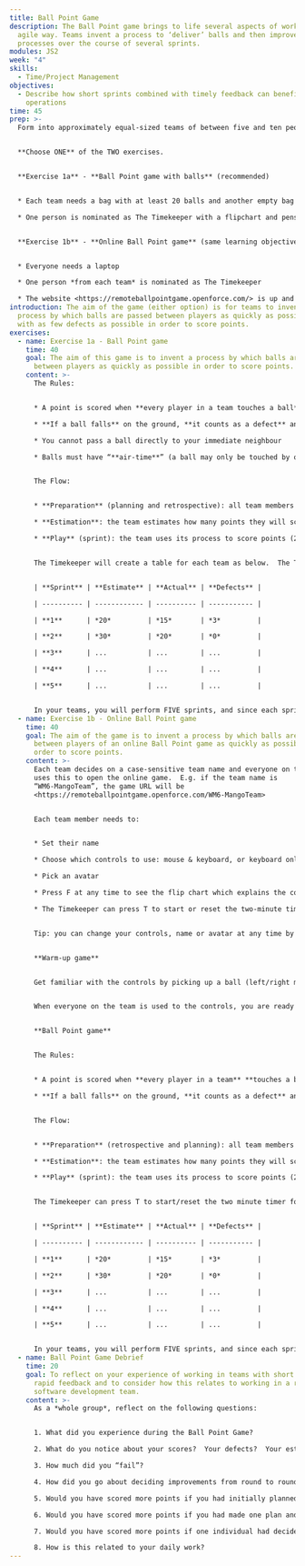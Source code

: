 ```yaml
---
title: Ball Point Game
description: The Ball Point game brings to life several aspects of working in an
  agile way. Teams invent a process to ‘deliver’ balls and then improve these
  processes over the course of several sprints.
modules: JS2
week: "4"
skills:
  - Time/Project Management
objectives:
  - Describe how short sprints combined with timely feedback can benefit team
    operations
time: 45
prep: >-
  Form into approximately equal-sized teams of between five and ten people each.


  **Choose ONE** of the TWO exercises.  


  **Exercise 1a** - **Ball Point game with balls** (recommended)


  * Each team needs a bag with at least 20 balls and another empty bag 

  * One person is nominated as The Timekeeper with a flipchart and pens


  **Exercise 1b** - **Online Ball Point game** (same learning objectives, and requires no balls)


  * Everyone needs a laptop

  * One person *from each team* is nominated as The Timekeeper

  * The website <https://remoteballpointgame.openforce.com/> is up and available
introduction: The aim of the game (either option) is for teams to invent a
  process by which balls are passed between players as quickly as possible and
  with as few defects as possible in order to score points.
exercises:
  - name: Exercise 1a - Ball Point game
    time: 40
    goal: The aim of this game is to invent a process by which balls are passed
      between players as quickly as possible in order to score points.
    content: >-
      The Rules:


      * A point is scored when **every player in a team touches a ball**

      * **If a ball falls** on the ground, **it counts as a defect** and cannot be used in the current round 

      * You cannot pass a ball directly to your immediate neighbour

      * Balls must have “**air-time**” (a ball may only be touched by one person at a time)


      The Flow:


      * **Preparation** (planning and retrospective): all team members invent or improve the process together (2 minutes)

      * **Estimation**: the team estimates how many points they will score in the next round (a few seconds)

      * **Play** (sprint): the team uses its process to score points (2 minutes)


      The Timekeeper will create a table for each team as below.  The Timekeeper will also announce when to move between the different phases and record each team's estimates, actuals and defects.


      | **Sprint** | **Estimate** | **Actual** | **Defects** |

      | ---------- | ------------ | ---------- | ----------- |

      | **1**      | *20*         | *15*       | *3*         |

      | **2**      | *30*         | *20*       | *0*         |

      | **3**      | ...          | ...        | ...         |

      | **4**      | ...          | ...        | ...         |

      | **5**      | ...          | ...        | ...         |


      In your teams, you will perform FIVE sprints, and since each sprint will take less than 5 minutes, the whole game will take under 30 minutes.
  - name: Exercise 1b - Online Ball Point game
    time: 40
    goal: The aim of the game is to invent a process by which balls are passed
      between players of an online Ball Point game as quickly as possible in
      order to score points.
    content: >-
      Each team decides on a case-sensitive team name and everyone on the team
      uses this to open the online game.  E.g. if the team name is
      “WM6-MangoTeam”, the game URL will be
      <https://remoteballpointgame.openforce.com/WM6-MangoTeam>


      Each team member needs to:


      * Set their name

      * Choose which controls to use: mouse & keyboard, or keyboard only

      * Pick an avatar 

      * Press F at any time to see the flip chart which explains the controls for mouse or keyboard, the warm-up rules, the Ball Point rules and the scoreboard for each sprint (use the arrow buttons to move between these)

      * The Timekeeper can press T to start or reset the two-minute timer


      Tip: you can change your controls, name or avatar at any time by refreshing the URL.


      **Warm-up game**


      Get familiar with the controls by picking up a ball (left/right mouse click or spacebar/shift key) and passing it to someone else in the same room.  


      When everyone on the team is used to the controls, you are ready to move on to the actual game.


      **Ball Point game**


      The Rules:


      * A point is scored when **every player in a team** **touches a ball**

      * **If a ball falls** on the ground, **it counts as a defect** and cannot be used in the current round 


      The Flow: 


      * **Preparation** (retrospective and planning): all team members invent or improve the process together (2 minutes).  

      * **Estimation**: the team estimates how many points they will score in the next round and the Timekeeper records this (a few seconds)

      * **Play** (sprint): the team uses its process to score points (2 minutes)


      The Timekeeper can press T to start/reset the two minute timer for the preparation and play phases.  The Timekeeper should also record estimates, actuals and defects for each round by pressing F and the left/right arrows to get to the scorecard.


      | **Sprint** | **Estimate** | **Actual** | **Defects** |

      | ---------- | ------------ | ---------- | ----------- |

      | **1**      | *20*         | *15*       | *3*         |

      | **2**      | *30*         | *20*       | *0*         |

      | **3**      | ...          | ...        | ...         |

      | **4**      | ...          | ...        | ...         |

      | **5**      | ...          | ...        | ...         |


      In your teams, you will perform FIVE sprints, and since each sprint will take less than 5 minutes, the whole game will take under 30 minutes.
  - name: Ball Point Game Debrief
    time: 20
    goal: To reflect on your experience of working in teams with short sprints and
      rapid feedback and to consider how this relates to working in a real
      software development team.
    content: >-
      As a *whole group*, reflect on the following questions:


      1. What did you experience during the Ball Point Game?

      2. What do you notice about your scores?  Your defects?  Your estimate accuracy?

      3. How much did you “fail”?

      4. How did you go about deciding improvements from round to round?

      5. Would you have scored more points if you had initially planned longer?

      6. Would you have scored more points if you had made one plan and then played one long round? (Why not?)

      7. Would you have scored more points if one individual had decided the process? (Why not?)

      8. How is this related to your daily work?
---
```

